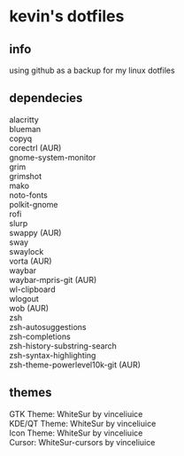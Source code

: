 # kevin's dotfiles

## info

using github as a backup for my linux dotfiles

## dependecies

alacritty  
blueman  
copyq  
corectrl (AUR)  
gnome-system-monitor  
grim  
grimshot  
mako  
noto-fonts  
polkit-gnome  
rofi  
slurp  
swappy (AUR)  
sway  
swaylock  
vorta (AUR)  
waybar  
waybar-mpris-git (AUR)  
wl-clipboard  
wlogout  
wob (AUR)  
zsh  
zsh-autosuggestions  
zsh-completions  
zsh-history-substring-search  
zsh-syntax-highlighting  
zsh-theme-powerlevel10k-git (AUR)  

## themes

GTK Theme: WhiteSur by vinceliuice  
KDE/QT Theme: WhiteSur by vinceliuice  
Icon Theme: WhiteSur by vinceliuice  
Cursor: WhiteSur-cursors by vinceliuice
